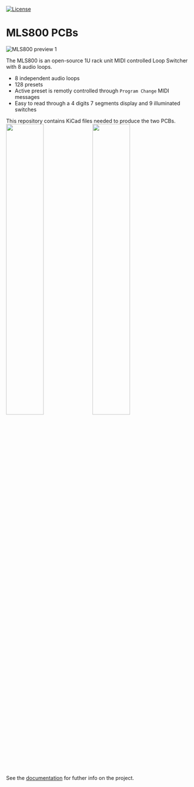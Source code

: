 [![License](https://img.shields.io/badge/license-GPL%20License-blue.svg)](https://opensource.org/licenses/GPL-3.0)

# MLS800 PCBs

![MLS800 preview 1](https://blemasle.github.io/mls800/assets/index-mls800.jpg)

The MLS800 is an open-source 1U rack unit MIDI controlled Loop Switcher with 8 audio loops.  

* 8 independent audio loops
* 128 presets
* Active preset is remotly controlled through `Program Change` MIDI messages
* Easy to read through a 4 digits 7 segments display and 9 illuminated switches

This repository contains KiCad files needed to produce the two PCBs.  
<img src="https://blemasle.github.io/mls800/assets/building-pcb-top.png" width="45%"></img>&nbsp;
<img src="https://blemasle.github.io/mls800/assets/building-pcb-bottom.png" width="45%"></img>

See the [documentation](https://blemasle.github.io/mls800) for futher info on the project.
